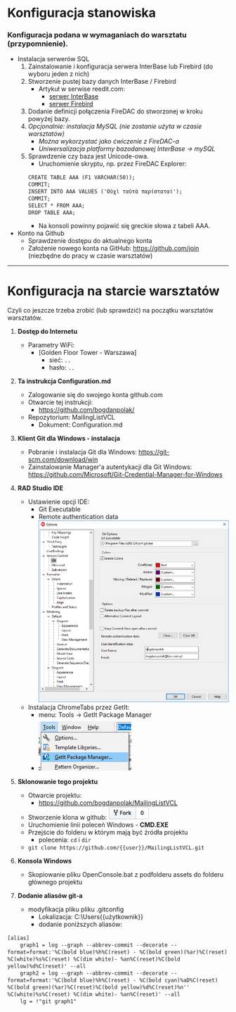 # Konfiguracja stanowiska

### Konfiguracja podana w wymaganiach do warsztatu (przypomnienie).

* Instalacja serwerów SQL
    1. Zainstalowanie i konfiguracja serwera InterBase lub Firebird (do wyboru jeden z nich)
    2. Stworzenie pustej bazy danych InterBase / Firebird
        * Artykuł w serwise reedit.com:
            * [serwer InterBase](https://www.reddit.com/user/BogdanPolakBSC/comments/9cymje/)
            * [serwer Firebird](https://www.reddit.com/user/BogdanPolakBSC/comments/9cyrh2/)
    3. Dodanie definicji połączenia FireDAC do stworzonej w kroku powyżej bazy.
    4. *Opcjonalnie: instalacja MySQL (nie zostanie użyta w czasie warsztatów)*
        * *Można wykorzystać jako ćwiczenie z FireDAC-a*
        * *Uniwersalizacja platformy bazodanowej InterBase -> mySQL*
    5. Sprawdzenie czy baza jest Unicode-owa.
        * Uruchomienie skryptu, np. przez FireDAC Explorer:
        ```
        CREATE TABLE AAA (F1 VARCHAR(50));
        COMMIT;
        INSERT INTO AAA VALUES ('Οὐχὶ ταὐτὰ παρίσταταί');
        COMMIT;
        SELECT * FROM AAA;
        DROP TABLE AAA;
        ```
        * Na konsoli powinny pojawić się greckie słowa z tabeli AAA.
* Konto na Github
    * Sprawdzenie dostępu do aktualnego konta 
    * Założenie nowego konta na GitHub: https://github.com/join (niezbędne do pracy w czasie warsztatów)

***

# Konfiguracja na starcie warsztatów

Czyli co jeszcze trzeba zrobić (lub sprawdzić) na początku warsztatów warsztatów.

1. **Dostęp do Internetu**
    * Parametry WiFi:
        * [Golden Floor Tower - Warszawa] 
            * sieć: ```..```  
            * hasło: ```..```

2. **Ta instrukcja Configuration.md**
    * Zalogowanie się do swojego konta github.com
    * Otwarcie tej instrukcji:
    	* https://github.com/bogdanpolak/
	* Repozytorium: MailingListVCL
    	* Dokument: Configuration.md

3. **Klient Git dla Windows - instalacja**
    * Pobranie i instalacja Git dla Windows: https://git-scm.com/download/win
    * Zainstalowanie Manager'a autentykacji dla Git Windows: https://github.com/Microsoft/Git-Credential-Manager-for-Windows

4. **RAD Studio IDE**
    * Ustawienie opcji IDE:
        * Git Executable
        * Remote authentication data
        ![](./assets/opcje-IDE-dla-Gita.png)
    * Instalacja ChromeTabs przez GetIt:
        * menu: Tools -> GetIt Package Manager
    	* ![](./assets/getit-manager.png)

5. **Sklonowanie tego projektu**
    * Otwarcie projektu:
        * https://github.com/bogdanpolak/MailingListVCL
    * Stworzenie klona w github:
    ![github fork button](./assets/github-fork.png)
    * Uruchomienie linii poleceń Windows - **CMD.EXE**
    * Przejście do folderu w którym mają być źródła projektu
        * polecenia: ```cd``` i ```dir```
    * ```git clone https://github.com/{{user}}/MailingListVCL.git```

6. **Konsola Windows**
    * Skopiowanie pliku OpenConsole.bat z podfolderu assets do folderu głównego projektu

7. **Dodanie aliasów git-a**
    * modyfikacja pliku pliku .gitconfig
        * Lokalizacja: C:\Users\{{użytkownik}}
        * dodanie poniższych aliasów:
```
[alias]
	graph1 = log --graph --abbrev-commit --decorate --format=format:'%C(bold blue)%h%C(reset) - %C(bold green)(%ar)%C(reset) %C(white)%s%C(reset) %C(dim white)- %an%C(reset)%C(bold yellow)%d%C(reset)' --all
	graph2 = log --graph --abbrev-commit --decorate --format=format:'%C(bold blue)%h%C(reset) - %C(bold cyan)%aD%C(reset) %C(bold green)(%ar)%C(reset)%C(bold yellow)%d%C(reset)%n''          %C(white)%s%C(reset) %C(dim white)- %an%C(reset)' --all
	lg = !"git graph1"
```
